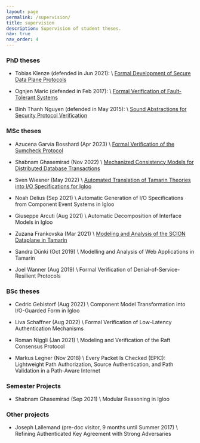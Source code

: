 ```yaml
---
layout: page
permalink: /supervision/
title: supervision
description: Supervision of student theses.
nav: true
nav_order: 4
---
```


### PhD theses

- Tobias Klenze (defended in Jun 2021): \\
[Formal Development of Secure Data Plane Protocols](https://www.research-collection.ethz.ch/handle/20.500.11850/506662)


- Ognjen Maric (defended in Feb 2017): \\
[Formal Verification of Fault-Tolerant Systems](https://www.research-collection.ethz.ch/handle/20.500.11850/130815)


- Binh Thanh Nguyen (defended in May 2015): \\
[Sound Abstractions for Security Protocol Verification](https://www.research-collection.ethz.ch/handle/20.500.11850/155236)


### MSc theses

- Azucena Garvia Bosshard (Apr 2023) \\
[Formal Verification of the Sumcheck Protocol](https://www.research-collection.ethz.ch/handle/20.500.11850/611002)

- Shabnam Ghasemirad (Nov 2022) \\
[Mechanized Consistency Models for Distributed Database Transactions](https://www.research-collection.ethz.ch/handle/20.500.11850/581334)

- Sven Wiesner (May 2022) \\
[Automated Translation of Tamarin Theories into I/O Specifications for Igloo](https://www.research-collection.ethz.ch/handle/20.500.11850/569146)

- Noah Delius (Sep 2021) \\
Automatic Generation of I/O Specifications from Component Event Systems in Igloo

- Giuseppe Arcuti (Aug 2021) \\
Automatic Decomposition of Interface Models in Igloo

- Zuzana Frankovska (Mar 2021) \\
[Modeling and Analysis of the SCION Dataplane in Tamarin](https://www.research-collection.ethz.ch/handle/20.500.11850/477332)

- Sandra Dünki (Oct 2019) \\
Modelling and Analysis of Web Applications in Tamarin

- Joel Wanner (Aug 2019) \\
Formal Verification of Denial-of-Service-Resilient Protocols


### BSc theses

- Cedric Gebistorf (Aug 2022) \\
Component Model Transformation into I/O-Guarded Form in Igloo

- Liva Schaffner (Aug 2022) \\
Formal Verification of Low-Latency Authentication Mechanisms

- Roman Niggli (Jan 2021) \\
Modeling and Verification of the Raft Consensus Protocol

- Markus Legner (Nov 2018) \\
Every Packet Is Checked (EPIC): Lightweight Path Authorization, Source Authentication, and Path Validation in a Path-Aware Internet

### Semester Projects

- Shabnam Ghasemirad (Sep 2021) \\
Modular Reasoning in Igloo


### Other projects

- Joseph Lallemand (pre-doc visitor, 9 months until Summer 2017) \\
Refining Authenticated Key Agreement with Strong Adversaries





